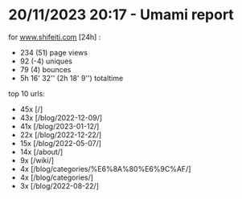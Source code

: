 # 20/11/2023 20:17 - Umami report
for www.shifeiti.com [24h] :

 - 234 (51) page views
 - 92 (-4) uniques
 - 79 (4) bounces
 - 5h 16' 32'' (2h 18' 9'') totaltime


top 10 urls:
 - 45x [/]
 - 43x [/blog/2022-12-09/]
 - 41x [/blog/2023-01-12/]
 - 22x [/blog/2022-12-22/]
 - 15x [/blog/2022-05-07/]
 - 14x [/about/]
 - 9x [/wiki/]
 - 4x [/blog/categories/%E6%8A%80%E6%9C%AF/]
 - 4x [/blog/categories/]
 - 3x [/blog/2022-08-22/]


